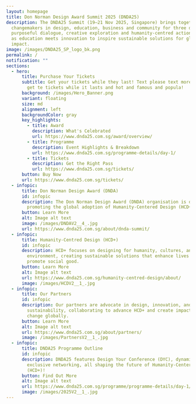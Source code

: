 ```yaml
---
layout: homepage
title: Don Norman Design Award Summit 2025 (DNDA25)
description: The DNDA25 Summit (19–21 Nov 2025, Singapore) brings together
  changemakers in design, education, business and community for three days of
  purposeful dialogue, creative exploration and humanity‑centred action. Join us
  as education meets innovation to inspire sustainable solutions for global
  impact.
image: /images/DNDA25_SP_logo_bk.png
permalink: /
notification: ""
sections:
  - hero:
      title: Purchase Your Tickets
      subtitle: Get your tickets while they last! Text please text more, lorem ipsum,
        get te tickets while it lasts and hot and famous and popula!
      background: /images/Hero_Banner.png
      variant: floating
      size: md
      alignment: left
      backgroundColor: gray
      key_highlights:
        - title: Award
          description: What's Celebrated
          url: https://www.dnda25.com.sg/award/overview/
        - title: Programme
          description: Event Highlights & Breakdown
          url: https://www.dnda25.com.sg/programme-details/day-1/
        - title: Tickets
          description: Get the Right Pass
          url: https://www.dnda25.com.sg/tickets/
      button: Buy Now
      url: https://www.dnda25.com.sg/tickets/
  - infopic:
      title: Don Norman Design Award (DNDA)
      id: infopic
      description: The Don Norman Design Award (DNDA) organisation is dedicated to
        promoting the global adoption of Humanity-Centered Design (HCD+).
      button: Learn More
      alt: Image alt text
      image: /images/DNDAV2__4_.jpg
      url: https://www.dnda25.com.sg/about/dnda-summit/
  - infopic:
      title: Humanity-Centred Design (HCD+)
      id: infopic
      description: HCD+ focuses on designing for humanity, cultures, and the
        environment, creating sustainable solutions that enhance lives and
        promote social good.
      button: Learn More
      alt: Image alt text
      url: https://www.dnda25.com.sg/humanity-centred-design/about/
      image: /images/HCDV2__1_.jpg
  - infopic:
      title: Our Partners
      id: infopic
      description: Our partners are advocate in design, innovation, and
        sustainability, collaborating to advance HCD+ and create impactful
        change globally.
      button: Learn More
      alt: Image alt text
      url: https://www.dnda25.com.sg/about/partners/
      image: /images/PartnersV2__1_.jpg
  - infopic:
      title: DNDA25 Programme Outline
      id: infopic
      description: DNDA25 features Design Your Conference (DYC), dynamic panels, and
        exclusive networking, all shaping the future of Humanity-Centered Design
        (HCD+)!
      button: Find Out More
      alt: Image alt text
      url: https://www.dnda25.com.sg/programme/programme-details/day-1/
      image: /images/2025V2__1_.jpg
---
```

